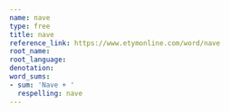 ```yaml
---
name: nave
type: free
title: nave
reference_link: https://www.etymonline.com/word/nave
root_name: 
root_language: 
denotation: 
word_sums:
- sum: 'Nave + '
  respelling: nave
---
```

